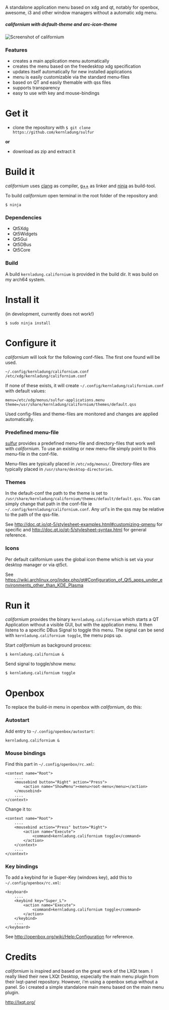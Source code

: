 A standalone application menu based on xdg and qt, notably for openbox, awesome, i3 and other window managers without a automatic xdg menu.

##### californium with default-theme and arc-icon-theme
![Screenshot of californium](https://github.com/kernladung/californium/blob/master/screenshot.png)



### Features
- creates a main application menu automatically 
- creates the menu based on the freedesktop xdg specification
- updates itself automatically for new installed applications
- menu is easily customizable via the standard menu-files
- based on QT and easily themable with qss files
- supports transparency
- easy to use with key and mouse-bindings



# Get it

- clone the repository with `$ git clone https://github.com/kernladung/sulfur`

**or**

- download as zip and extract it



# Build it

*californium* uses [clang](http://clang.llvm.org/) as compiler, [g++](https://gcc.gnu.org/) as linker and [ninja](https://github.com/ninja-build/ninja) as build-tool. 

To build *californium* open terminal in the root folder of the repository and:

    $ ninja

### Dependencies
- Qt5Xdg
- Qt5Widgets 
- Qt5Gui 
- Qt5DBus 
- Qt5Core

### Build

A build `kernladung.californium` is provided in the build dir. It was build on my arch64 system.


# Install it

(in development, currently does not work!)

    $ sudo ninja install


# Configure it

*californium* will look for the following conf-files. The first one found will be used. 

    ~/.config/kernladung/californium.conf
    /etc/xdg/kernladung/californium.conf

If none of these exists, it will create `~/.config/kernladung/californium.conf` with default values:

    menu=/etc/xdg/menus/sulfur-applications.menu
    theme=/usr/share/kernladung/californium/themes/default.qss

Used config-files and theme-files are monitored and changes are applied automatically.


### Predefined menu-file

[sulfur](https://github.com/kernladung/sulfur) provides a predefined menu-file and directory-files that work well with *californium*. To use an existing or new menu-file simply point to this menu-file in the conf-file.

Menu-files are typically placed in `/etc/xdg/menus/`. Directory-files are typically placed in `/usr/share/desktop-directories`.


### Themes
In the default-conf the path to the theme is set to `/usr/share/kernladung/californium/themes/default/default.qss`. You can simply change that path in the conf-file ie `~/.config/kernladung/californium.conf`. Any url's in the qss may be relative to the path of the qss-file.

See http://doc.qt.io/qt-5/stylesheet-examples.html#customizing-qmenu for specific and http://doc.qt.io/qt-5/stylesheet-syntax.html for general reference.


### Icons
Per default californium uses the global icon theme which is set via your desktop manager or via qt5ct.

See https://wiki.archlinux.org/index.php/qt#Configuration_of_Qt5_apps_under_environments_other_than_KDE_Plasma




# Run it

*californium* provides the binary `kernladung.californium` which starts a QT Application without a visible GUI, but with the application menu. It then listens to a specific DBus Signal to toggle this menu. The signal can be send with `kernladung.californium toggle`, the menu pops up.

Start *californium* as background process:

    $ kernladung.californium &

Send signal to toggle/show menu:

    $ kernladung.californium toggle



# Openbox

To replace the build-in menu in openbox with *californium*, do this:

### Autostart

Add entry to `~/.config/openbox/autostart`:

    kernladung.californium &

### Mouse bindings

Find this part in `~/.config/openbox/rc.xml`:

    <context name="Root">
        ....
        <mousebind button="Right" action="Press">
            <action name="ShowMenu"><menu>root-menu</menu></action>
        </mousebind>
        ....
    </context>

Change it to:

    <context name="Root">
        ....    
        <mousebind action="Press" button="Right">
            <action name="Execute">
                <command>kernladung.californium toggle</command>
            </action>
        </context>
        ....
    </context>


### Key bindings

To add a keybind for ie Super-Key (windows key), add this to `~/.config/openbox/rc.xml`:

    <keyboard>
        ....
        <keybind key="Super_L">
            <action name="Execute">
                <command>kernladung.californium toggle</command>
            </action>
        </keybind>
        ....
    </keyboard>

See http://openbox.org/wiki/Help:Configuration for reference.



# Credits
*californium* is inspired and based on the great work of the LXQt team. I really liked their new LXQt Desktop, especially the main menu plugin from their lxqt-panel repository. However, i'm using a openbox setup without a panel. So i created a simple standalone main menu based on the main menu plugin.

http://lxqt.org/
